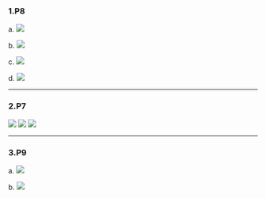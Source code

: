 ### 1.P8
a. <img src="http://chart.googleapis.com/chart?cht=tx&chl= 3Mbps \div 150kbps = 3000 \div 150 = 20" style="border:none;">

b. <img src="http://chart.googleapis.com/chart?cht=tx&chl= P_{1} = 10" style="border:none;">

c. <img src="http://chart.googleapis.com/chart?cht=tx&chl= P_{2} = C_{120}^{n} \cdot 0.1^{n} \cdot 0.9^{120-n}" style="border:none;">

d. <img src="http://chart.googleapis.com/chart?cht=tx&chl= P_{3} = 1 - \sum_{k=0}^{20} C_{120}^{k} \cdot 0.1^{k} \cdot 0.9^{120-k}" style="border:none;">

***

### 2.P7

<img src="http://chart.googleapis.com/chart?cht=tx&chl= 56byte \times 8bit \div 64kbps = 7ms" style="border:none;">

<img src="http://chart.googleapis.com/chart?cht=tx&chl= 56byte \times 8bit \div 2Mbps = 0.224ms" style="border:none;">

<img src="http://chart.googleapis.com/chart?cht=tx&chl= 7ms + 0.224ms + 10ms = 17.224ms" style="border:none;">

***

### 3.P9

a. <img src="http://chart.googleapis.com/chart?cht=tx&chl= N = \frac{1Gbps}{100kbps} = 10^{4}" style="border:none;">

b. <img src="http://chart.googleapis.com/chart?cht=tx&chl= P = \sum_{n=N+1}^{M} C_{n}^{M} \cdot p^{n} \cdot (1-p)^{M-n}" style="border:none;">